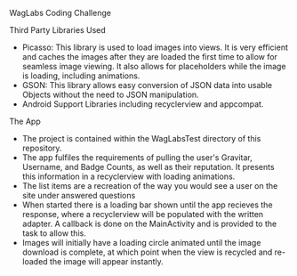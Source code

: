 WagLabs Coding Challenge

Third Party Libraries Used
- Picasso:  This library is used to load images into views.  It is very efficient and caches the images after they are loaded the first time to allow for seamless image viewing.  It also allows for placeholders while the image is loading, including animations.
- GSON: This library allows easy conversion of JSON data into usable Objects without the need to JSON manipulation.
- Android Support Libraries including recyclerview and appcompat.

The App
- The project is contained within the WagLabsTest directory of this repository.
- The app fulfiles the requirements of pulling the user's Gravitar, Username, and Badge Counts, as well as their reputation.  It presents this information in a recyclerview with loading animations.
- The list items are a recreation of the way you would see a user on the site under answered questions
- When started there is a loading bar shown until the app recieves the response, where a recyclerview will be populated with the written adapter.  A callback is done on the MainActivity and is provided to the task to allow this.
- Images will initially have a loading circle animated until the image download is complete, at which point when the view is recycled and re-loaded the image will appear instantly.
